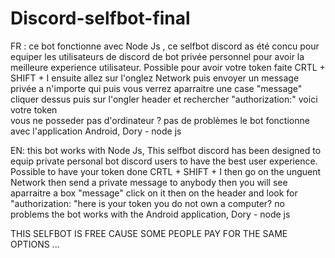 # Discord-selfbot-final

FR :
ce bot fonctionne avec Node Js ,
ce selfbot discord as été concu pour equiper les utilisateurs de discord de bot privée personnel pour avoir la meilleure experience utilisateur. Possible pour avoir votre token faite CRTL + SHIFT + I ensuite allez sur l'onglez Network puis envoyer un message privée a n'importe qui puis vous verrez aparraitre une case "message" cliquer dessus puis sur l'ongler header et rechercher "authorization:" voici votre token  
vous ne posseder pas d'ordinateur ? pas de problèmes le bot fonctionne avec l'application Android, Dory - node js 

EN:
this bot works with Node Js,
This selfbot discord has been designed to equip private personal bot discord users to have the best user experience. Possible to have your token done CRTL + SHIFT + I then go on the unguent Network then send a private message to anybody then you will see aparraitre a box "message" click on it then on the header and look for "authorization: "here is your token
you do not own a computer? no problems the bot works with the Android application, Dory - node js

  THIS SELFBOT IS FREE CAUSE SOME PEOPLE PAY FOR THE SAME OPTIONS ...
